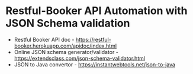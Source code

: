 # Restful-Booker API Automation with JSON Schema validation
- Restful Booker API doc - https://restful-booker.herokuapp.com/apidoc/index.html
- Online JSON schema generator/validator - https://extendsclass.com/json-schema-validator.html
- JSON to Java convertor - https://instantwebtools.net/json-to-java
